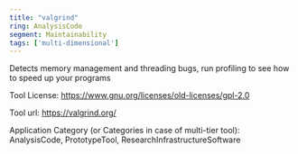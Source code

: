 ```yaml
---
title: "valgrind"
ring: AnalysisCode
segment: Maintainability
tags: ['multi-dimensional']
---
```

Detects memory management and threading bugs, run profiling to see how to speed up your programs

Tool License: https://www.gnu.org/licenses/old-licenses/gpl-2.0

Tool url: https://valgrind.org/

Application Category (or Categories in case of multi-tier tool): AnalysisCode, PrototypeTool, ResearchInfrastructureSoftware
